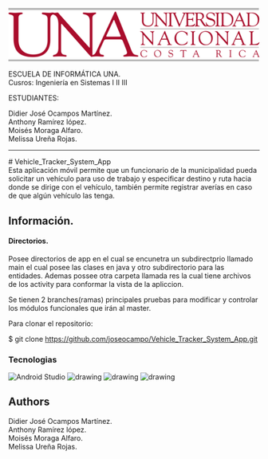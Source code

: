 
![Image](https://raw.githubusercontent.com/dennisbonilla/web-manager/master/repo-img/una-logo.png)

ESCUELA DE INFORMÁTICA UNA.<BR/>
Cusros: Ingeniería en Sistemas I II III

ESTUDIANTES:

Didier José Ocampos Martínez.<br>
Anthony Ramírez lópez.<br>
Moisés Moraga Alfaro.<br>
Melissa Ureña Rojas.<br>

<hr>
# Vehicle_Tracker_System_App<br>
Esta aplicación móvil permite que un funcionario de la municipalidad pueda solicitar un vehículo para uso de trabajo y especificar destino y ruta hacia donde se dirige con el vehículo, también permite registrar averías en caso de que algún vehículo las tenga.

## Información.

#### Directorios.
Posee directorios de app en el cual se encunetra un subdirectprio llamado main el cual posee las clases en java y otro subdirectorio para las entidades.
Ademas possee otra carpeta llamada res la cual tiene archivos de los activity para conformar la vista de la apliccion.

Se tienen 2 branches(ramas) principales pruebas para modificar y controlar los módulos funcionales que irán al master.


Para clonar el repositorio: 

$ git clone https://github.com/joseocampo/Vehicle_Tracker_System_App.git

### Tecnologias
![Android Studio](https://www.macupdate.com/images/icons256/51370.png)
 <img src="https://pngimg.com/uploads/php/php_PNG3.png" alt="drawing" width="110"/> <img src="https://blog.irontec.com/wp-content/uploads/2016/01/apache.png" alt="drawing" width="110"/> <img src="https://toppng.com/public/uploads/preview/mysql-logo-11536003912o2fjzalzdb.png" alt="drawing" width="110"/>


## Authors
Didier José Ocampos Martínez.<br>
Anthony Ramírez lópez.<br>
Moisés Moraga Alfaro.<br>
Melissa Ureña Rojas.<br>

